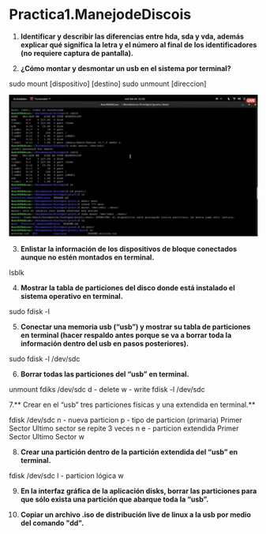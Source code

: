 # Practica1.ManejodeDiscois

1. **Identificar y describir las diferencias entre hda, sda y vda, además explicar qué significa la letra y el número al final de los identificadores (no requiere captura de pantalla).**





2. **¿Cómo montar y desmontar un usb en el sistema por terminal?**

sudo mount [dispositivo] [destino]
sudo unmount [direccion]

![alt text](https://github.com/daerksun/Practica1.ManejodeDiscos/blob/main/Imagenes/1.png "Im1")

3. **Enlistar la información de los dispositivos de bloque conectados aunque no estén montados en terminal.**

lsblk

4. **Mostrar la tabla de particiones del disco donde está instalado el sistema operativo en terminal.**

sudo fdisk -l

5. **Conectar una memoria usb (“usb”) y mostrar su tabla de particiones en terminal (hacer respaldo antes porque se va a borrar toda la información dentro del usb en pasos posteriores).**

sudo fdisk -l /dev/sdc

6. **Borrar todas las particiones del “usb” en terminal.**

unmount
fdiks /dev/sdc
d - delete
w - write
fdisk -l /dev/sdc



7.** Crear en el “usb” tres particiones físicas y una extendida en terminal.**

fdisk /dev/sdc
n - nueva particion
p - tipo de particion (primaria)
Primer Sector
Ultimo sector
se repite 3 veces
n
e - particion extendida
Primer Sector
Ultimo Sector
w

8. **Crear una partición dentro de la partición extendida del “usb” en terminal.**

fdisk /dev/sdc
l - particion lógica
w

9. **En la interfaz gráfica de la aplicación disks, borrar las particiones para que sólo exista una
partición que abarque toda la “usb”.**


10. **Copiar un archivo .iso de distribución live de linux a la usb por medio del comando "dd".**


